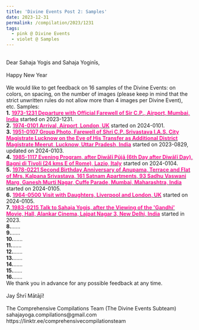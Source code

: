 ```yaml
---
title: 'Divine Events Post 2: Samples'
date: 2023-12-31
permalink: /compilation/2023/1231
tags:
  - pink @ Divine Events
  - violet @ Samples
---
```


<p>
<br>
Dear Sahaja Yogis and Sahaja Yoginīs,<br>
<br>
Happy New Year<br>
<br>
We would like to get feedback on 16 samples of the Divine Events: on colors, on spacing, on the number of images (please keep in mind that the strict unwritten rules do not allow more than 4 images per Divine Event), etc.
Samples:<br>
<b>1.</b> <a href="https://seven-teams.github.io/events/1973-1231"> <font color="DeepPink"><b>1973-1231 Departure with Official Farewell of Sir C.P., Airport, Mumbai, India</b></font></a> started on 2023-1231.<br>
<b>2.</b> <a href="https://seven-teams.github.io/events/1974-0101"> <font color="DeepPink"><b>1974-0101 Arrival, Airport, London, UK</b></font></a> started on 2024-0101.<br>
<b>3.</b> <a href="https://seven-teams.github.io/events/1951-0107"> <font color="DeepPink"><b>1951-0107 Group Photo, Farewell of Shri C.P. Srivastava I.A.S. City Magistrate Lucknow on the Eve of His Transfer as Additional District Magistrate Meerut, Lucknow, Uttar Pradesh, India</b></font></a> started on 2023-0829, updated on 2024-0103.<br>
<b>4.</b> <a href="https://seven-teams.github.io/events/1985-1117-b"> <font color="DeepPink"><b>1985-1117 Evening Program, after Diwālī Pūjā (6th Day after Diwālī Day), Bagni di Tivoli (24 kms E of Rome), Lazio, Italy</b></font></a> started on 2024-0104.<br>
<b>5.</b> <a href="https://seven-teams.github.io/events/1978-0221"> <font color="DeepPink"><b>1978-0221 Second Birthday Anniversary of Anupama, Terrace and Flat of Mrs. Kalpana Srivastava, 161 Satnam Apartments, 93 Sadhu Vaswani Marg, Ganesh Murti Nagar, Cuffe Parade, Mumbai, Maharashtra, India</b></font></a> started on 2024-0105.<br>
<b>6.</b> <a href="https://seven-teams.github.io/events/1964-0501-0500"> <font color="DeepPink"><b>1964-0500 Visit with Daughters, Liverpool and London, UK</b></font></a> started on 2024-0105.<br>
<b>7.</b><a href="https://seven-teams.github.io/events/1983-0215"> <font color="DeepPink"><b>1983-0215 Talk to Sahaja Yogis, after the Viewing of the 'Gandhi' Movie, Hall, Alankar Cinema, Lajpat Nagar 3, New Delhi, India</b></font></a> started in 2023.<br>
<b>8.</b>......<br>
<b>9.</b>......<br>
<b>10.</b>......<br>
<b>11.</b>......<br>
<b>12.</b>......<br>
<b>13.</b>......<br>
<b>14.</b>......<br>
<b>15.</b>......<br>
<b>16.</b>......<br>
We thank you in advance for any possible feedback at any time.<br>
<br>
Jay Śhrī Mātājī!<br>
<br>
The Comprehensive Compilations Team (The Divine Events Subteam)<br>
sahajayoga.compilations@gmail.com<br>
https://linktr.ee/comprehensivecompilationsteam<br>
</p>